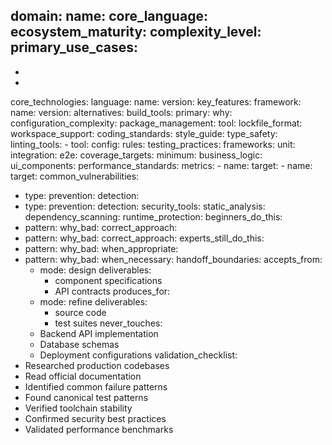 domain:
  name:
  core_language:
  ecosystem_maturity:
  complexity_level:
primary_use_cases:
  - 
  - 
  - 
core_technologies:
  language:
    name:
    version:
    key_features:
  framework:
    name:
    version:
    alternatives:
  build_tools:
    primary:
    why:
    configuration_complexity:
  package_management:
    tool:
    lockfile_format:
    workspace_support:
coding_standards:
  style_guide:
  type_safety:
  linting_tools:
    - tool:
      config:
      rules:
testing_practices:
  frameworks:
    unit:
    integration:
    e2e:
  coverage_targets:
    minimum:
    business_logic:
    ui_components:
performance_standards:
  metrics:
    - name:
      target:
    - name:
      target:
common_vulnerabilities:
  - type:
    prevention:
    detection:
  - type:
    prevention:
    detection:
security_tools:
  static_analysis:
  dependency_scanning:
  runtime_protection:
beginners_do_this:
  - pattern:
    why_bad:
    correct_approach:
  - pattern:
    why_bad:
    correct_approach:
experts_still_do_this:
  - pattern:
    why_bad:
    when_appropriate:
  - pattern:
    why_bad:
    when_necessary:
handoff_boundaries:
  accepts_from:
    - mode: design
      deliverables:
        - component specifications
        - API contracts
  produces_for:
    - mode: refine
      deliverables:
        - source code
        - test suites
  never_touches:
    - Backend API implementation
    - Database schemas
    - Deployment configurations
validation_checklist:
  - Researched production codebases
  - Read official documentation
  - Identified common failure patterns
  - Found canonical test patterns
  - Verified toolchain stability
  - Confirmed security best practices
  - Validated performance benchmarks